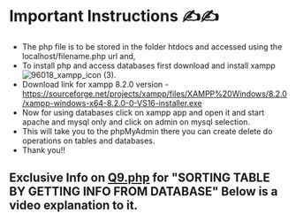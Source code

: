 # Important Instructions ✍✍
* The php file is to be stored in the folder htdocs and accessed using the localhost/filename.php url and,
* To install php and access databases first download and install xampp ![96018_xampp_icon (3)](https://user-images.githubusercontent.com/111702590/229760753-655410f9-4d47-46b0-a9a8-c0a18ee1f1c7.png). 
* Download link for xampp 8.2.0 version - https://sourceforge.net/projects/xampp/files/XAMPP%20Windows/8.2.0/xampp-windows-x64-8.2.0-0-VS16-installer.exe
* Now for using databases click on xampp app and open it and start apache and mysql only and click on admin on mysql selection.
* This will take you to the phpMyAdmin there you can create delete do operations on tables and databases.
* Thank you!!

## Exclusive Info on <a href="https://github.com/ashish4kmax/Web_Lab_programs/blob/main/Q9.php" alt="Q9.php">Q9.php</a> for "SORTING TABLE BY GETTING INFO FROM DATABASE" Below is a video explanation to it.
